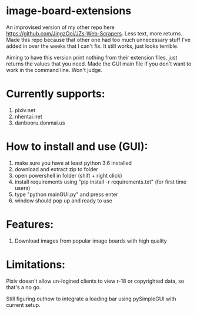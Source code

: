 # image-board-extensions
An improvised version of my other repo here https://github.com/JingzOoi/JZs-Web-Scrapers. Less text, more returns.
Made this repo because that other one had too much unnecessary stuff I've added in over the weeks that I can't fix. It still works, just looks terrible.

Aiming to have this version print nothing from their extension files, just returns the values that you need. Made the GUI main file if you don't want to work in the command line. Won't judge.

# Currently supports:
<ol>
    <li> pixiv.net </li>
    <li> nhentai.net </li>
    <li> danbooru.donmai.us </li>
</ol>

# How to install and use (GUI):
<ol>
    <li>make sure you have at least python 3.6 installed</li>
    <li>download and extract zip to folder</li>
    <li>open powershell in folder (shift + right click)</li>
    <li>install requirements using "pip install -r requirements.txt" (for first time users)</li>
    <li>type "python mainGUI.py" and press enter</li>
    <li>window should pop up and ready to use</li>
</ol>

# Features:
<ol>
    <li>Download images from popular image boards with high quality</li>
</ol>

# Limitations:
Pixiv doesn't allow un-logined clients to view r-18 or copyrighted data, so that's a no go.

Still figuring outhow to integrate a loading bar using pySimpleGUI with current setup.
